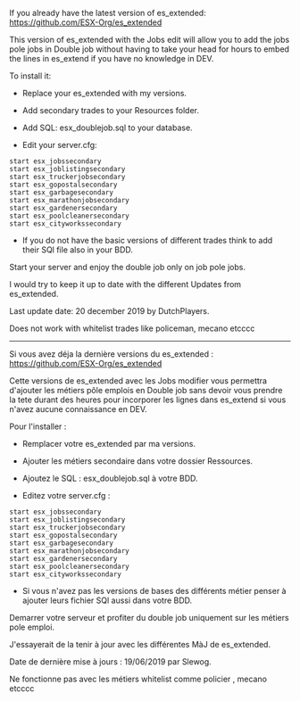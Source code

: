 If you already have the latest version of es_extended: https://github.com/ESX-Org/es_extended

This version of es_extended with the Jobs edit will allow you to add the jobs pole jobs in Double job without having to take your head for hours to embed the lines in es_extend if you have no knowledge in DEV.

To install it:
- Replace your es_extended with my versions.

- Add secondary trades to your Resources folder.

- Add SQL: esx_doublejob.sql to your database.

- Edit your server.cfg:
```
start esx_jobssecondary
start esx_joblistingsecondary
start esx_truckerjobsecondary
start esx_gopostalsecondary
start esx_garbagesecondary 
start esx_marathonjobsecondary 
start esx_gardenersecondary 
start esx_poolcleanersecondary 
start esx_cityworkssecondary
```

- If you do not have the basic versions of different trades think to add their SQl file also in your BDD.

Start your server and enjoy the double job only on job pole jobs.

I would try to keep it up to date with the different Updates from es_extended.

Last update date: 20 december 2019  by DutchPlayers.

Does not work with whitelist trades like policeman, mecano etcccc

----------------------------------------------------------------------------------------------------------------

Si vous avez déja la dernière versions du es_extended : https://github.com/ESX-Org/es_extended

Cette versions de es_extended avec les Jobs modifier vous permettra d'ajouter les métiers pôle emplois en Double job sans devoir vous prendre la tete durant des heures pour incorporer les lignes dans es_extend si vous n'avez aucune connaissance en DEV.

Pour l'installer : 
- Remplacer votre es_extended par ma versions.

- Ajouter les métiers secondaire dans votre dossier Ressources.

- Ajoutez le SQL : esx_doublejob.sql à votre BDD.

- Editez votre server.cfg : 
```
start esx_jobssecondary
start esx_joblistingsecondary
start esx_truckerjobsecondary
start esx_gopostalsecondary
start esx_garbagesecondary 
start esx_marathonjobsecondary 
start esx_gardenersecondary 
start esx_poolcleanersecondary 
start esx_cityworkssecondary
```

- Si vous n'avez pas les versions de bases des différents métier penser à ajouter leurs fichier SQl aussi dans votre BDD.

Demarrer votre serveur et profiter du double job uniquement sur les métiers pole emploi.


J'essayerait de la tenir à jour avec les différentes MàJ de es_extended.

Date de dernière mise à jours : 19/06/2019 par Slewog.


Ne fonctionne pas avec les métiers whitelist comme policier , mecano etcccc





